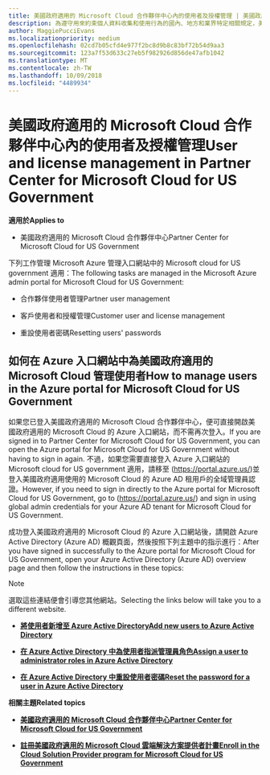 ```yaml
---
title: 美國政府適用的 Microsoft Cloud 合作夥伴中心內的使用者及授權管理 | 美國政府適用的 Microsoft Cloud 合作夥伴中心
description: 為遵守用來約束個人資料收集和使用行為的國內、地方和業界特定相關規定，美國政府適用的 Microsoft Cloud 合作夥伴中心不提供使用者管理功能。 不過，您可以在Azure 入口網站中為美國政府適用的 Microsoft Cloud 新增及管理使用者。
author: MaggiePucciEvans
ms.localizationpriority: medium
ms.openlocfilehash: 02cd7b05cfd4e977f2bc8d9b8c83bf72b54d9aa3
ms.sourcegitcommit: 123a7f53d633c27eb5f982926d856de47afb1042
ms.translationtype: MT
ms.contentlocale: zh-TW
ms.lasthandoff: 10/09/2018
ms.locfileid: "4489934"
---
```

# <a name="user-and-license-management-in-partner-center-for-microsoft-cloud-for-us-government"></a><span data-ttu-id="712de-104">美國政府適用的 Microsoft Cloud 合作夥伴中心內的使用者及授權管理</span><span class="sxs-lookup"><span data-stu-id="712de-104">User and license management in Partner Center for Microsoft Cloud for US Government</span></span>

**<span data-ttu-id="712de-105">適用於</span><span class="sxs-lookup"><span data-stu-id="712de-105">Applies to</span></span>**

-  <span data-ttu-id="712de-106">美國政府適用的 Microsoft Cloud 合作夥伴中心</span><span class="sxs-lookup"><span data-stu-id="712de-106">Partner Center for Microsoft Cloud for US Government</span></span>

<span data-ttu-id="712de-107">下列工作管理 Microsoft Azure 管理入口網站中的 Microsoft cloud for US government 適用：</span><span class="sxs-lookup"><span data-stu-id="712de-107">The following tasks are managed in the Microsoft Azure admin portal for Microsoft Cloud for US Government:</span></span>

- <span data-ttu-id="712de-108">合作夥伴使用者管理</span><span class="sxs-lookup"><span data-stu-id="712de-108">Partner user management</span></span>

- <span data-ttu-id="712de-109">客戶使用者和授權管理</span><span class="sxs-lookup"><span data-stu-id="712de-109">Customer user and license management</span></span>

- <span data-ttu-id="712de-110">重設使用者密碼</span><span class="sxs-lookup"><span data-stu-id="712de-110">Resetting users' passwords</span></span>


## <a name="how-to-manage-users-in-the-azure-portal-for-microsoft-cloud-for-us-government"></a><span data-ttu-id="712de-111">如何在 Azure 入口網站中為美國政府適用的 Microsoft Cloud 管理使用者</span><span class="sxs-lookup"><span data-stu-id="712de-111">How to manage users in the Azure portal for Microsoft Cloud for US Government</span></span>

<span data-ttu-id="712de-112">如果您已登入美國政府適用的 Microsoft Cloud 合作夥伴中心，便可直接開啟美國政府適用的 Microsoft Cloud 的 Azure 入口網站，而不需再次登入。</span><span class="sxs-lookup"><span data-stu-id="712de-112">If you are signed in to Partner Center for Microsoft Cloud for US Government, you can open the Azure portal for Microsoft Cloud for US Government without having to sign in again.</span></span> <span data-ttu-id="712de-113">不過，如果您需要直接登入 Azure 入口網站的 Microsoft cloud for US government 適用，請移至 (https://portal.azure.us/)並登入美國政府適用使用的 Microsoft Cloud 的 Azure AD 租用戶的全域管理員認證。</span><span class="sxs-lookup"><span data-stu-id="712de-113">However, if you need to sign in directly to the Azure portal for Microsoft Cloud for US Government, go to (https://portal.azure.us/) and sign in using global admin credentials for your Azure AD tenant for Microsoft Cloud for US Government.</span></span>

<span data-ttu-id="712de-114">成功登入美國政府適用的 Microsoft Cloud 的 Azure 入口網站後，請開啟 Azure Active Directory (Azure AD) 概觀頁面，然後按照下列主題中的指示進行：</span><span class="sxs-lookup"><span data-stu-id="712de-114">After you have signed in successfully to the Azure portal for Microsoft Cloud for US Government, open your Azure Active Directory (Azure AD) overview page and then follow the instructions in these topics:</span></span>

> [!NOTE]  
> <span data-ttu-id="712de-115">選取這些連結便會引導您其他網站。</span><span class="sxs-lookup"><span data-stu-id="712de-115">Selecting the links below will take you to a different website.</span></span> 

-  [**<span data-ttu-id="712de-116">將使用者新增至 Azure Active Directory</span><span class="sxs-lookup"><span data-stu-id="712de-116">Add new users to Azure Active Directory</span></span>**](https://docs.microsoft.com/azure/active-directory/active-directory-users-create-azure-portal)

-  [**<span data-ttu-id="712de-117">在 Azure Active Directory 中為使用者指派管理員角色</span><span class="sxs-lookup"><span data-stu-id="712de-117">Assign a user to administrator roles in Azure Active Directory</span></span>**](https://docs.microsoft.com/azure/active-directory/active-directory-users-assign-role-azure-portal)

-  [**<span data-ttu-id="712de-118">在 Azure Active Directory 中重設使用者密碼</span><span class="sxs-lookup"><span data-stu-id="712de-118">Reset the password for a user in Azure Active Directory</span></span>**](https://docs.microsoft.com/azure/active-directory/active-directory-users-reset-password-azure-portal)

**<span data-ttu-id="712de-119">相關主題</span><span class="sxs-lookup"><span data-stu-id="712de-119">Related topics</span></span>**

-  [**<span data-ttu-id="712de-120">美國政府適用的 Microsoft Cloud 合作夥伴中心</span><span class="sxs-lookup"><span data-stu-id="712de-120">Partner Center for Microsoft Cloud for US Government</span></span>**](partner-center-for-microsoft-us-govt-cloud.md)

-  [**<span data-ttu-id="712de-121">註冊美國政府適用的 Microsoft Cloud 雲端解決方案提供者計畫</span><span class="sxs-lookup"><span data-stu-id="712de-121">Enroll in the Cloud Solution Provider program for Microsoft Cloud for US Government</span></span>**](enroll-in-csp-for-microsoft-us-govt-cloud.md)
